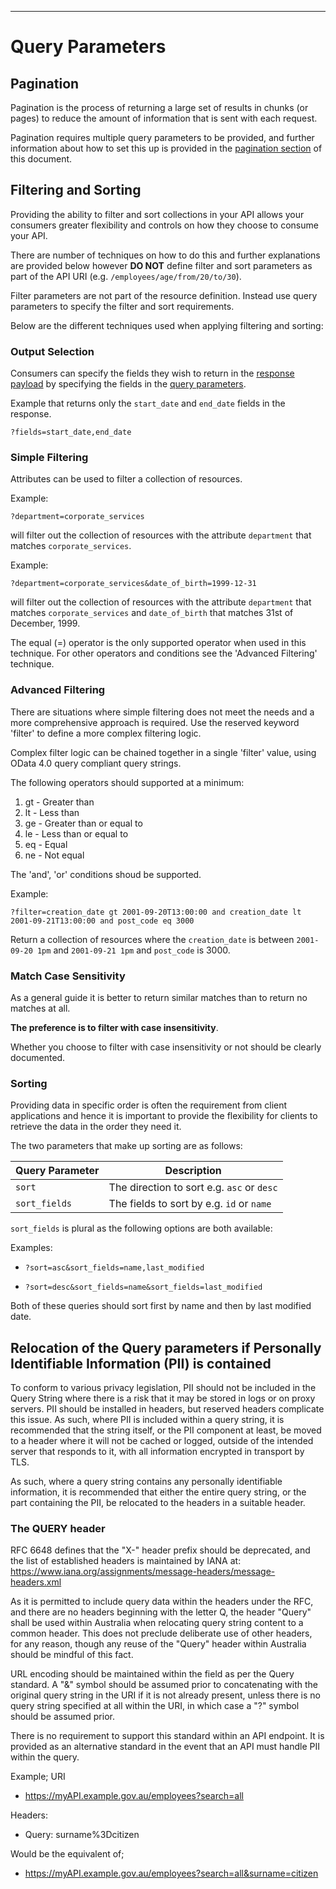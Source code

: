 ______________________________________________________________________________
# Query Parameters

## Pagination

Pagination is the process of returning a large set of results in chunks (or pages) to reduce the amount of information that is sent with each request.

Pagination requires multiple query parameters to be provided, and further information about how to set this up is provided in the [pagination section](pagination.html#query-parameters) of this document.

## Filtering and Sorting

Providing the ability to filter and sort collections in your API allows your consumers greater flexibility and controls on how they choose to consume your API. 

There are number of techniques on how to do this and further explanations are provided below however **DO NOT** define filter and sort parameters as part of the API URI (e.g. `/employees/age/from/20/to/30`). 

Filter parameters are not part of the resource definition. Instead use query parameters to specify the filter and sort requirements.

Below are the different techniques used when applying filtering and sorting:

### Output Selection

Consumers can specify the fields they wish to return in the [response payload](api-response.html#response-payload) by specifying the fields in the [query parameters](pagination.html#query-parameters).

Example that returns only the `start_date` and `end_date` fields in the response.

```
?fields=start_date,end_date
```

### Simple Filtering

Attributes can be used to filter a collection of resources.

Example:

```
?department=corporate_services
```

will filter out the collection of resources with the attribute `department` that matches `corporate_services`.

Example:

```
?department=corporate_services&date_of_birth=1999-12-31
```

will filter out the collection of resources with the attribute `department` that matches `corporate_services` and `date_of_birth` that matches 31st of December, 1999.

The equal (=) operator is the only supported operator when used in this technique. For other operators and conditions see the 'Advanced Filtering' technique.

### Advanced Filtering

There are situations where simple filtering does not meet the needs and a more comprehensive approach is required. Use the reserved keyword 'filter' to define a more complex filtering logic.

Complex filter logic can be chained together in a single 'filter' value, using OData 4.0 query compliant query strings.

The following operators should supported at a minimum:

  1. gt - Greater than
  2. lt - Less than
  3. ge - Greater than or equal to
  5. le - Less than or equal to
  7. eq - Equal
  8. ne - Not equal

The 'and', 'or' conditions shoud be supported.

Example:

```
?filter=creation_date gt 2001-09-20T13:00:00 and creation_date lt 2001-09-21T13:00:00 and post_code eq 3000
```

Return a collection of resources where the `creation_date` is between `2001-09-20 1pm` and `2001-09-21 1pm` and `post_code` is 3000.

### Match Case Sensitivity

As a general guide it is better to return similar matches than to return no matches at all.

**The preference is to filter with case insensitivity**.

Whether you choose to filter with case insensitivity or not should be clearly documented.

### Sorting

Providing data in specific order is often the requirement from client applications and hence it is important to provide the flexibility for clients to retrieve the data in the order they need it.

The two parameters that make up sorting are as follows:

| Query Parameter | Description |
| --- | --- |
| `sort` | The direction to sort e.g. `asc` or `desc` |
| `sort_fields` | The fields to sort by e.g. `id` or `name` |

`sort_fields` is plural as the following options are both available:

Examples:

- `?sort=asc&sort_fields=name,last_modified`

- `?sort=desc&sort_fields=name&sort_fields=last_modified`

Both of these queries should sort first by name and then by last modified date.

## Relocation of the Query parameters if Personally Identifiable Information (PII) is contained

To conform to various privacy legislation, PII should not be included in the Query String where there is a risk that it may be stored in logs or on proxy servers. PII should be installed in headers, but reserved headers complicate this issue. As such, where PII is included within a query string, it is recommended that the string itself, or the PII component at least, be moved to a header where it will not be cached or logged, outside of the intended server that responds to it, with all information encrypted in transport by TLS. 

As such, where a query string contains any personally identifiable information, it is recommended that either the entire query string, or the part containing the PII, be relocated to the headers in a suitable header.

### The QUERY header

RFC 6648 defines that the "X-" header prefix should be deprecated, and the list of established headers is maintained by IANA at: https://www.iana.org/assignments/message-headers/message-headers.xml

As it is permitted to include query data within the headers under the RFC, and there are no headers beginning with the letter Q, the header "Query" shall be used within Australia when relocating query string content to a common header. This does not preclude deliberate use of other headers, for any reason, though any reuse of the "Query" header within Australia should be mindful of this fact. 

URL encoding should be maintained within the field as per the Query standard. A "&" symbol should be assumed prior to concatenating with the original query string in the URI if it is not already present, unless there is no query string specified at all within the URI, in which case a "?" symbol should be assumed prior.

There is no requirement to support this standard within an API endpoint. It is provided as an alternative standard in the event that an API must handle PII within the query.

Example;
URI
- https://myAPI.example.gov.au/employees?search=all

Headers:
- Query: surname%3Dcitizen

Would be the equivalent of;

- https://myAPI.example.gov.au/employees?search=all&surname=citizen



